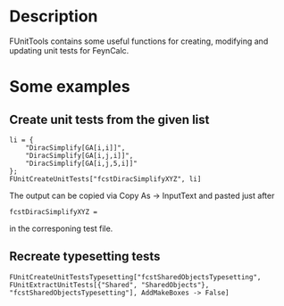 # Description

FUnitTools contains some useful functions for creating, modifying and
updating unit tests for FeynCalc.

# Some examples

## Create unit tests from the given list

```
li = {
	"DiracSimplify[GA[i,i]]",
	"DiracSimplify[GA[i,j,i]]",
	"DiracSimplify[GA[i,j,5,i]]"
};
FUnitCreateUnitTests["fcstDiracSimplifyXYZ", li]
```

The output can be copied via Copy As -> InputText and pasted just after
```
fcstDiracSimplifyXYZ =
```
in the corresponing test file.

## Recreate typesetting tests

```
FUnitCreateUnitTestsTypesetting["fcstSharedObjectsTypesetting",
FUnitExtractUnitTests[{"Shared", "SharedObjects"},
"fcstSharedObjectsTypesetting"], AddMakeBoxes -> False]
```
